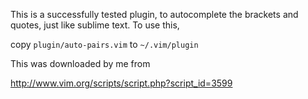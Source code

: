 This is a successfully tested plugin, to autocomplete the brackets and quotes, just like sublime text. To use this,

copy `plugin/auto-pairs.vim`    to    `~/.vim/plugin`

This was downloaded by me from 

http://www.vim.org/scripts/script.php?script_id=3599
